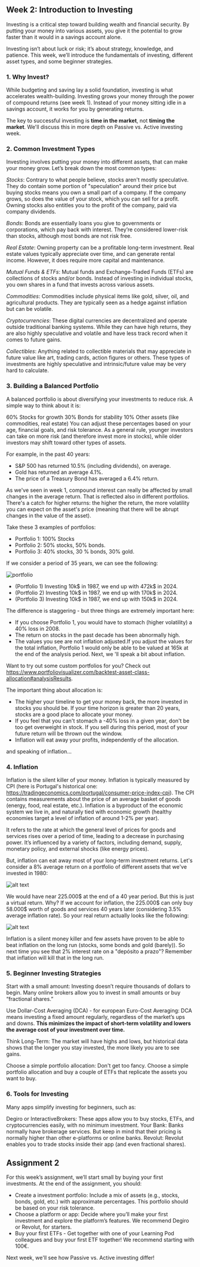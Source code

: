 ## Week 2: Introduction to Investing

Investing is a critical step toward building wealth and financial security. By putting your money into various assets, you give it the potential to grow faster than it would in a savings account alone. 

Investing isn’t about luck or risk; it’s about strategy, knowledge, and patience. This week, we’ll introduce the fundamentals of investing, different asset types, and some beginner strategies.

### 1. Why Invest?
While budgeting and saving lay a solid foundation, investing is what accelerates wealth-building. Investing grows your money through the power of compound returns (see week 1). Instead of your money sitting idle in a savings account, it works for you by generating returns. 

The key to successful investing is **time in the market**, not **timing the market**. We'll discuss this in more depth on Passive vs. Active investing week.  

### 2. Common Investment Types
Investing involves putting your money into different assets, that can make your money grow. Let’s break down the most common types:

*Stocks*: Contrary to what people believe, stocks aren't mostly speculative. They do contain some portion of "speculation" around their price but buying stocks means you own a small part of a company. If the company grows, so does the value of your stock, which you can sell for a profit. Owning stocks also entitles you to the profit of the company, paid via company dividends.

*Bonds*: Bonds are essentially loans you give to governments or corporations, which pay back with interest. They’re considered lower-risk than stocks, although most bonds are not risk free.

*Real Estate*: Owning property can be a profitable long-term investment. Real estate values typically appreciate over time, and can generate rental income. However, it does require more capital and maintenance.

*Mutual Funds & ETFs*: Mutual funds and Exchange-Traded Funds (ETFs) are collections of stocks and/or bonds. Instead of investing in individual stocks, you own shares in a fund that invests across various assets.

*Commodities*: Commodities include physical items like gold, silver, oil, and agricultural products. They are typically seen as a hedge against inflation but can be volatile.

*Cryptocurrencies*: These digital currencies are decentralized and operate outside traditional banking systems. While they can have high returns, they are also highly speculative and volatile and have less track record when it comes to future gains.

*Collectibles*: Anything related to collectible materials that may appreciate in future value like art, trading cards, action figures or others. These types of investments are highly speculative and intrinsic/future value may be very hard to calculate. 

### 3. Building a Balanced Portfolio
A balanced portfolio is about diversifying your investments to reduce risk. A simple way to think about it is:

60% Stocks for growth
30% Bonds for stability
10% Other assets (like commodities, real estate)
You can adjust these percentages based on your age, financial goals, and risk tolerance. As a general rule, younger investors can take on more risk (and therefore invest more in stocks), while older investors may shift toward other types of assets.

For example, in the past 40 years:

- S&P 500 has returned 10.5% (including dividends), on average.
- Gold has returned an average 4.1%.
- The price of a Treasury Bond has averaged a 6.4% return.

As we've seen in week 1, compound interest can really be affected by small changes in the average return. That is reflected also in different portfolios. There's a catch for higher returns: the higher the return, the more volatility you can expect on the asset's price (meaning that there will be abrupt changes in the value of the asset).

Take these 3 examples of portfolios: 

- Portfolio 1: 100% Stocks
- Portfolio 2: 50% stocks, 50% bonds.
- Portfolio 3: 40% stocks, 30 % bonds, 30% gold.

If we consider a period of 35 years, we can see the following: 

![portfolio](portfolioanalysis.png)

- (Portfolio 1) Investing 10k$ in 1987, we end up with 472k$ in 2024.
- (Portfolio 2) Investing 10k$ in 1987, we end up with 170k$ in 2024.
- (Portfolio 3) Investing 10k$ in 1987, we end up with 150k$ in 2024.

The difference is staggering - but three things are extremely important here:
- If you choose Portfolio 1, you would have to stomach (higher volatility) a 40% loss in 2008.
- The return on stocks in the past decade has been abnormally high.
- The values you see are not inflation adjusted.If you adjust the values for the total inflation, Portfolio 1 would only be able to be valued at 165k at the end of the analysis period. Next, we 'll speak a bit about inflation.

Want to try out some custom portfolios for you? Check out https://www.portfoliovisualizer.com/backtest-asset-class-allocation#analysisResults.

The important thing about allocation is:
- The higher your timeline to get your money back, the more invested in stocks you should be. If your time horizon is greater than 20 years, stocks are a good place to allocate your money.
- If you feel that you can't stomach a -40% loss in a given year, don't be too get overweight in stock. If you sell during this period, most of your future return will be thrown out the window.
- Inflation will eat away your profits, independently of the allocation.

and speaking of inflation...

### 4. Inflation

Inflation is the silent killer of your money. Inflation is typically measured by CPI (here is Portugal's historical one: https://tradingeconomics.com/portugal/consumer-price-index-cpi). The CPI contains measurements about the  price of an average basket of goods (energy, food, real estate, etc.). 
Inflation is a byproduct of the economic system we live in, and naturally tied with economic growth (healthy economies target a level of inflation of around 1-2% per year).

It refers to the rate at which the general level of prices for goods and services rises over a period of time, leading to a decrease in purchasing power. It’s influenced by a variety of factors, including demand, supply, monetary policy, and external shocks (like energy prices).

But, inflation can eat away most of your long-term investment returns. Let's consider a 8% average return on a portfolio of different assets that we've invested in 1980:

![alt text](chart.jpeg)

We would have near 225.000$ at the end of a 40 year period. But this is just a virtual return. Why? If we account for inflation, the 225.000$ can only buy 58.000$ worth of goods and services 40 years later (considering 3.5% average inflation rate). So your real return actually looks like the following:

![alt text](chart.png)

Inflation is a silent money killer and few assets have proven to be able to beat inflation on the long run (stocks, some bonds and gold (barely)). So next time you see that 2% interest rate on a "depósito a prazo"? Remember that inflation will kill that in the long run.

### 5. Beginner Investing Strategies
Start with a small amount: Investing doesn’t require thousands of dollars to begin. Many online brokers allow you to invest in small amounts or buy “fractional shares.”

Use Dollar-Cost Averaging (DCA) - for european Euro-Cost Averaging: DCA means investing a fixed amount regularly, regardless of the market’s ups and downs. **This minimizes the impact of short-term volatility and lowers the average cost of your investment over time.**

Think Long-Term: The market will have highs and lows, but historical data shows that the longer you stay invested, the more likely you are to see gains.

Choose a simple portfolio allocation: Don't get too fancy. Choose a simple portfolio allocation and buy a couple of ETFs that replicate the assets you want to buy.

### 6. Tools for Investing
Many apps simplify investing for beginners, such as:

Degiro or InteractiveBrokers: These apps allow you to buy stocks, ETFs, and cryptocurrencies easily, with no minimum investment.
Your Bank: Banks normally have brokerage services. But keep in mind that their pricing is normally higher than other e-platforms or online banks.
Revolut: Revolut enables you to trade stocks inside their app (and even fractional shares).

## Assignment 2
For this week’s assignment, we’ll start small by buying your first investments. At the end of the assignment, you should:

- Create a investment portfolio: Include a mix of assets (e.g., stocks, bonds, gold, etc.) with approximate percentages. This portfolio should be based on your risk tolerance.
- Choose a platform or app: Decide where you’ll make your first investment and explore the platform’s features. We recommend Degiro or Revolut, for starters.
- Buy your first ETFs - Get together with one of your Learning Pod colleagues and buy your first ETF together! We recommend starting with 100€.

Next week, we'll see how Passive vs. Active investing differ!
